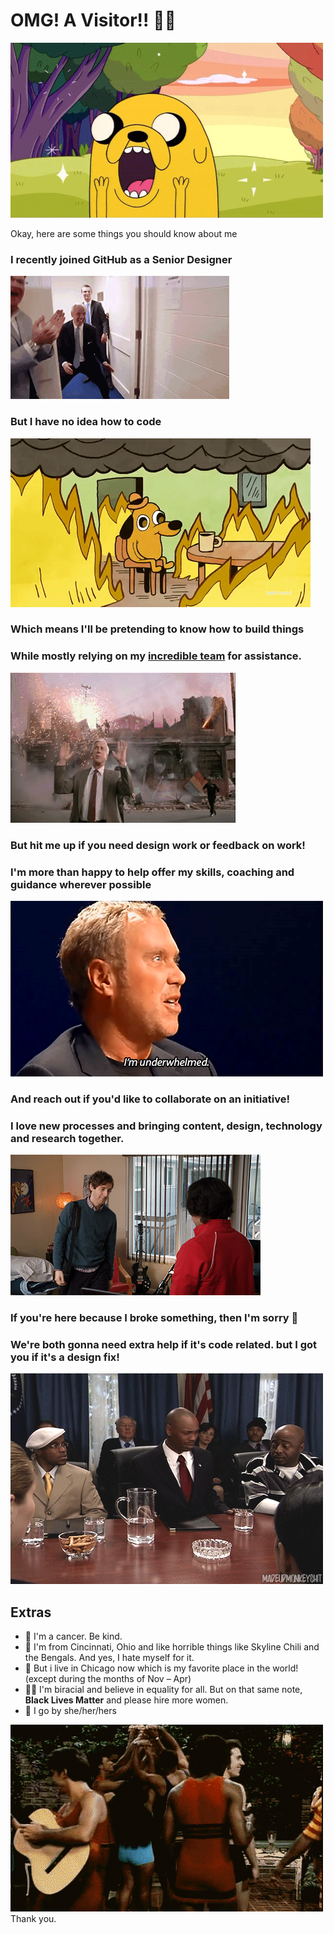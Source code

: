 # OMG! A Visitor!! 🙌🏽
![Image of excited Jake the Dog](https://github.com/ajashams/ajashams/blob/master/excited.gif)

Okay, here are some things you should know about me


### I recently joined GitHub as a Senior Designer
![Image of friends laughing in car](https://github.com/ajashams/ajashams/blob/master/hype.gif)


### But I have no idea how to code
![Image of dog surrounded by fire](https://github.com/ajashams/ajashams/blob/master/fine.gif)


### Which means I'll be pretending to know how to build things
### While mostly relying on my [incredible team](https://github.com/github/site-design) for assistance. 

![Image of things exploding behind man](https://github.com/ajashams/ajashams/blob/master/nothing.gif)


### But hit me up if you need design work or feedback on work! 
### I'm more than happy to help offer my skills, coaching and guidance wherever possible
![Image of guy being underwhelmed by design](https://github.com/ajashams/ajashams/blob/master/underwhelmed.gif)


### And reach out if you'd like to collaborate on an initiative! 
### I love new processes and bringing content, design, technology and research together. 

![Image of awkward embrace](https://github.com/ajashams/ajashams/blob/master/hello.gif)


### If you're here because I broke something, then I'm sorry 😬  
### We're both gonna need extra help if it's code related. but I got you if it's a design fix! 

![Image of running away](https://github.com/ajashams/ajashams/blob/master/bail.gif)


## Extras
- 🦀  I'm a cancer. Be kind. 
- 🏡  I'm from Cincinnati, Ohio and like horrible things like Skyline Chili and the Bengals. And yes, I hate myself for it.
- 🍻  But i live in Chicago now which is my favorite place in the world! (except during the months of Nov – Apr)
- ✊🏽  I'm biracial and believe in equality for all. But on that same note, **Black Lives Matter** and please hire more women.
- 💬  I go by she/her/hers


![Image of person twirling](https://github.com/ajashams/ajashams/blob/master/twirl.gif)
Thank you. 
